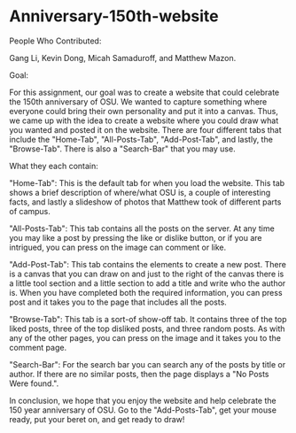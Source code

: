 # Anniversary-150th-website


People Who Contributed:

Gang Li, Kevin Dong, Micah Samaduroff, and Matthew Mazon.

Goal:

For this assignment, our goal was to create a website that could celebrate the 150th anniversary of OSU.
We wanted to capture something where everyone could bring their own personality and put it into a canvas.
Thus, we came up with the idea to create a website where you could draw what you wanted and posted it on the website.
There are four different tabs that include the "Home-Tab", "All-Posts-Tab", "Add-Post-Tab", and lastly, the "Browse-Tab".
There is also a "Search-Bar" that you may use.

What they each contain:

"Home-Tab": This is the default tab for when you load the website. This tab shows a brief description of where/what OSU is, a
couple of interesting facts, and lastly a slideshow of photos that Matthew took of different parts of campus.

"All-Posts-Tab": This tab contains all the posts on the server. At any time you may like a post by pressing the like or dislike button, or if you are
intrigued, you can press on the image can comment or like.

"Add-Post-Tab": This tab contains the elements to create a new post. There is a canvas that you can draw on and just to the right of the canvas there is a little tool section and a
little section to add a title and write who the author is. When you have completed both the required information, you can press post and it takes you to the page that includes all the posts.

"Browse-Tab": This tab is a sort-of show-off tab. It contains three of the top liked posts, three of the top disliked posts, and three random posts. As with any of the other pages, you can
press on the image and it takes you to the comment page.

"Search-Bar": For the search bar you can search any of the posts by title or author. If there are no similar posts, then the page displays a "No Posts Were found.".

In conclusion, we hope that you enjoy the website and help celebrate the 150 year anniversary of OSU. Go to the "Add-Posts-Tab", get your mouse ready, put your beret on, and get ready to draw!
